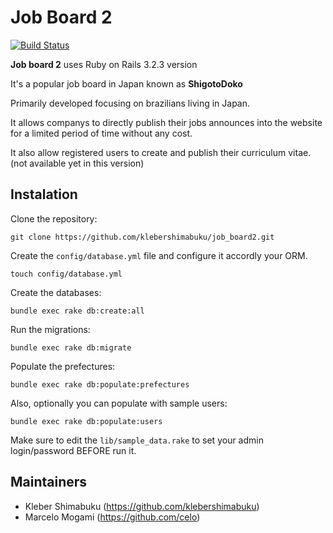 # Job Board 2

[![Build Status](https://travis-ci.org/klebershimabuku/job_board2.png?branch=master)](https://travis-ci.org/klebershimabuku/job_board2)

**Job board 2** uses Ruby on Rails 3.2.3 version

It's a popular job board in Japan known as **ShigotoDoko**

Primarily developed focusing on brazilians living in Japan.

It allows companys to directly publish their jobs announces into the website
for a limited period of time without any cost.

It also allow registered users to create and publish their curriculum vitae. (not available yet in this version)


## Instalation

Clone the repository:

`git clone https://github.com/klebershimabuku/job_board2.git`

Create the `config/database.yml` file and configure it accordly your ORM.

`touch config/database.yml`

Create the databases:

`bundle exec rake db:create:all`

Run the migrations:

`bundle exec rake db:migrate`

Populate the prefectures:

`bundle exec rake db:populate:prefectures`

Also, optionally you can populate with sample users:

`bundle exec rake db:populate:users`

Make sure to edit the `lib/sample_data.rake` to set your admin login/password BEFORE run it.

## Maintainers

* Kleber Shimabuku (https://github.com/klebershimabuku) 
* Marcelo Mogami (https://github.com/celo)